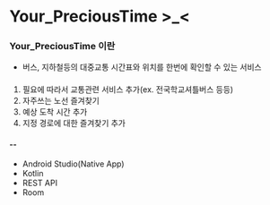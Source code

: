 # Your_PreciousTime >_<



### Your_PreciousTime 이란
- 버스, 지하철등의 대중교통 시간표와 위치를 한번에 확인할 수 있는 서비스


#### 
1. 필요에 따라서 교통관련 서비스 추가(ex. 전국학교셔틀버스 등등)
2. 자주쓰는 노선 즐겨찾기
3. 예상 도착 시간 추가
4. 지정 경로에 대한 즐겨찾기 추가



####  --
- Android Studio(Native App)
- Kotlin
- REST API
- Room


